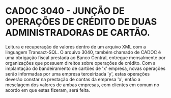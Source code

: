 # CADOC 3040 - JUNÇÃO DE OPERAÇÕES DE CRÉDITO DE DUAS ADMINISTRADORAS DE CARTÃO.
Leitura e recuperação de valores dentro de um arquivo XML com a linguagem Transact-SQL.
O arquivo 3040, também chamado de CADOC é uma obrigação fiscal prestada ao Banco Central, entregue mensalmente por organizações que possuem direitos sobre operações de crédito.
Com a implantação do bandeiramento de cartões de 'x' empresa, novas operações serão informadas por uma empresa terceirizada 'y', estas operações deverão constar na prestação de contas da empresa 'x', então a mesclagem dos valores de ambas empresas, com clientes em comum no acordo em que estas fizeram, será feita.  
